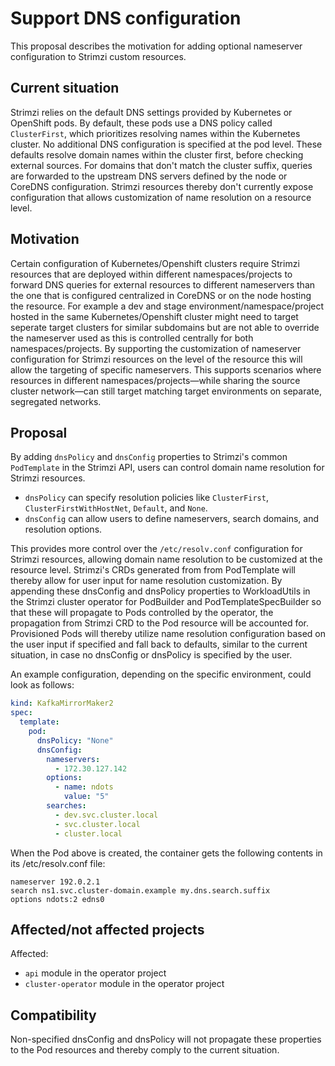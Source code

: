 # Support DNS configuration

This proposal describes the motivation for adding optional nameserver configuration to Strimzi custom resources.

## Current situation

Strimzi relies on the default DNS settings provided by Kubernetes or OpenShift pods.
By default, these pods use a DNS policy called `ClusterFirst`,  which prioritizes resolving names within the Kubernetes cluster. 
No additional DNS configuration is specified at the pod level.
These defaults resolve domain names within the cluster first, before checking external sources.
For domains that don't match the cluster suffix, queries are forwarded to the upstream DNS servers defined by the node or CoreDNS configuration.
Strimzi resources thereby don't currently expose configuration that allows customization of name resolution on a resource level.

## Motivation

Certain configuration of Kubernetes/Openshift clusters require Strimzi resources that are deployed within different namespaces/projects to forward DNS queries for external resources to different nameservers than the one that is configured centralized in CoreDNS or on the node hosting the resource.
For example a dev and stage environment/namespace/project hosted in the same Kubernetes/Openshift cluster might need to target seperate target clusters for similar subdomains but are not able to override the nameserver used as this is controlled centrally for both namespaces/projects. 
By supporting the customization of nameserver configuration for Strimzi resources on the level of the resource this will allow the targeting of specific nameservers. 
This supports scenarios where resources in different namespaces/projects—while sharing the source cluster network—can still target matching target environments on separate, segregated networks.

## Proposal

By adding `dnsPolicy` and `dnsConfig` properties to Strimzi's common `PodTemplate` in the Strimzi API, users can control domain name resolution for Strimzi resources.

- `dnsPolicy` can specify resolution policies like `ClusterFirst`, `ClusterFirstWithHostNet`, `Default`, and `None`.
- `dnsConfig` can allow users to define nameservers, search domains, and resolution options.

This provides more control over the `/etc/resolv.conf` configuration for Strimzi resources, allowing domain name resolution to be customized at the resource level.
Strimzi's CRDs generated from from PodTemplate will thereby allow for user input for name resolution customization.
By appending these dnsConfig and dnsPolicy properties to WorkloadUtils in the Strimzi cluster operator for PodBuilder and PodTemplateSpecBuilder so that these will propagate to Pods controlled by the operator, the propagation from Strimzi CRD to the Pod resource will be accounted for.
Provisioned Pods will thereby utilize name resolution configuration based on the user input if specified and fall back to defaults, similar to the current situation, in case no dnsConfig or dnsPolicy is specified by the user. 

An example configuration, depending on the specific environment, could look as follows:

```yaml
kind: KafkaMirrorMaker2
spec:
  template:
    pod:
      dnsPolicy: "None"
      dnsConfig:
        nameservers:
          - 172.30.127.142
        options:
          - name: ndots
            value: "5"
        searches:
          - dev.svc.cluster.local
          - svc.cluster.local
          - cluster.local
```
When the Pod above is created, the container gets the following contents in its /etc/resolv.conf file:

```
nameserver 192.0.2.1
search ns1.svc.cluster-domain.example my.dns.search.suffix
options ndots:2 edns0
```

## Affected/not affected projects

Affected:
- `api` module in the operator project
- `cluster-operator` module in the operator project

## Compatibility

Non-specified dnsConfig and dnsPolicy will not propagate these properties to the Pod resources and thereby comply to the current situation. 
